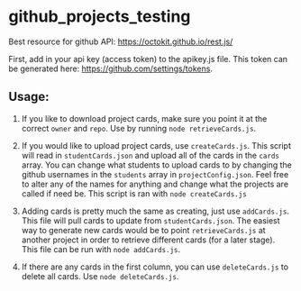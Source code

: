 # github_projects_testing

Best resource for github API: https://octokit.github.io/rest.js/

First, add in your api key (access token) to the apikey.js file. This token can be generated here: https://github.com/settings/tokens.

## Usage:

1. If you like to download project cards, make sure you point it at the correct `owner` and `repo`.
Use by running `node retrieveCards.js`.

2. If you would like to upload project cards, use `createCards.js`. This script will read in `studentCards.json` and upload all of the cards in the `cards` array. You can change what students to upload cards to by changing the github usernames in the `students` array in `projectConfig.json`. Feel free to alter any of the names for anything and change what the projects are called if need be. This script is ran with `node createCards.js`

3. Adding cards is pretty much the same as creating, just use `addCards.js`. This file will pull cards to update from `studentCards.json`. The easiest way to generate new cards would be to point `retrieveCards.js` at another project in order to retrieve different cards (for a later stage). This file can be run with `node addCards.js`.

4. If there are any cards in the first column, you can use `deleteCards.js` to delete all cards. Use `node deleteCards.js`.
